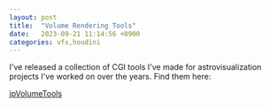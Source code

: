 ```yaml
---
layout: post
title:  "Volume Rendering Tools"
date:   2023-09-21 11:14:56 +0900
categories: vfx,houdini
---
```


I've released a collection of CGI tools I've made for astrovisualization projects I've worked on over the years.  Find them here:

[jpVolumeTools](https://github.com/parkerjon/jpVolumeLayers)
